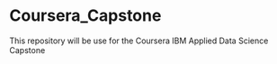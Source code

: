 # Coursera_Capstone
This repository will be use for the Coursera IBM Applied Data Science Capstone 
